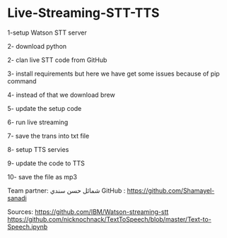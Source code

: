 # Live-Streaming-STT-TTS

1-setup  Watson STT server

2- download python

2- clan live STT code from GitHub

3- install requirements but here we have get some issues because of pip command 

4- instead of that we  download brew

5- update the setup code 

6- run live streaming 

7- save the trans into txt file

8- setup TTS servies

9- update the code to TTS 

10- save the file as mp3

Team partner: 
شمائل حسن سندي 
GitHub :
https://github.com/Shamayel-sanadi

Sources:
https://github.com/IBM/Watson-streaming-stt
https://github.com/nicknochnack/TextToSpeech/blob/master/Text-to-Speech.ipynb
